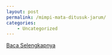 ```yaml
---
layout: post
permalink: /mimpi-mata-ditusuk-jarum/
categories:
    - Uncategorized
---
```


[Baca Selengkapnya](/07)